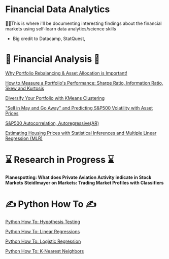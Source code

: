# Financial Data Analytics 

🙋‍♂️This is where i'll be documenting interesting findings about the financial markets using self-learn data analytics/science skills
* Big credit to Datacamp, StatQuest, 




# 📖 Financial Analysis 📖
[Why Portfolio Rebalancing & Asset Allocation is Important!](AssetAllocation.ipynb)

[How to Measure a Portfolio's Performance: Sharpe Ratio, Information Ratio, Skew and Kurtosis](Sharpe&IR.ipynb)

[Diversify Your Portfolio with KMeans Clustering](https://buttersaltpepper-finapp-app-cfhlmv.streamlitapp.com/)

["Sell in May and Go Away" and Predicting S&P500 Volatility with Asset Prices](PredictingVolatility.ipynb)

[S&P500 Autocorrelation, Autoregressive(AR)](SPYautocorrelation.ipynb)

[Estimating Housing Prices with Statistical Inferences and Multiple Linear Regression (MLR)](StatisticalInferences.ipynb)





# ⌛ Research in Progress ⌛
**Planespotting: What does Private Aviation Activity indicate in Stock Markets**
**Steidlmayer on Markets: Trading Market Profiles with Classifiers**



# ✍️ Python How To ✍️
[Python How To: Hypothesis Testing](HypothesisTesting.ipynb)

[Python How To: Linear Regressions](LinearRegression.ipynb)

[Python How To: Logistic Regression](LogisticRegression.ipynb)

[Python How To: K-Nearest Neighbors](KNN.ipynb)
